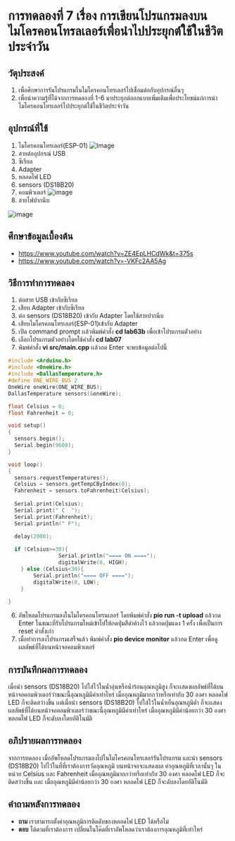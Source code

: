 # การทดลองที่ 7 เรื่อง การเขียนโปรแกรมลงบนไมโครคอนโทรลเลอร์เพื่อนำไปประยุกต์ใช้ในชีวิตประจำวัน

## วัตุประสงค์
1. เพื่อศึกษาการรันโปรแกรมในไมโครคอนโทรเลอร์ไปเชื่อมต่อกับอุปกรณ์อื่นๆ
2. เพื่อนำความรู้ที่ได้จากการทดลองที่ 1-6 มาประยุกต์ออกแบบเพิ่มเติมเพื่อประโยชน์แก่การนำไมโครคอนโทรเลอร์ไปประยุกต์ใช้ในชีวิตประจำวัน

## อุปกรณ์ที่ใช้
1. ไมโครคอนโทรเลอร์(ESP-01)
![Image](https://ae01.alicdn.com/kf/HTB1QMy2J9zqK1RjSZFpq6ykSXXac/ESP8266-ESP-01-ESP01-Serial-WIFI-3-3V-5V-Serial.jpg)
2. สายต่ออุปกรณ์ USB 
3. ซีเรียล
4. Adapter
5. หลอดไฟ LED
6. sensors (DS18B20)
7. คอมพิวเตอร์
![image](https://user-images.githubusercontent.com/80879589/113092556-68336080-9218-11eb-8d98-67c79a6db3a8.png)
8. สายไฟปากนีบ

![image](https://user-images.githubusercontent.com/80879589/113092933-27881700-9219-11eb-9bcf-056075a21a0b.png)


## ศึกษาข้อมูลเบื้องต้น
* https://www.youtube.com/watch?v=ZE4EpLHCdWk&t=375s
* https://www.youtube.com/watch?v=-VKFc2AA5Ag

## วิธีการทำการทดลอง
1. ต่อสาย USB เข้ากับซีเรียล 
2. เสียบ Adapter เข้ากับซีเรียล
3. ต่อ sensors (DS18B20) เข้ากับ Adapter โดยใช้สายปากนีบ
4. เสียบไมโครคอนโทรเลอร์(ESP-01)เข้ากับ Adapter
5. เปิด command prompt เเล้วพิมพ์คำสั่ง **cd lab63b** เพื่อเข้าโปรแกรมตัวอย่าง
6. เลือกโปรแกรมตัวอย่างโดยใช้คำสั่ง **cd lab07**
7. พิมพ์คำสั่ง **vi src/main.cpp** เเล้วกด Enter จะพบข้อมูลต่อไปนี้

```c
#include <Arduino.h>
#include <OneWire.h>
#include <DallasTemperature.h>
#define ONE_WIRE_BUS 2
OneWire oneWire(ONE_WIRE_BUS);
DallasTemperature sensors(&oneWire);

float Celsius = 0;
float Fahrenheit = 0;

void setup() 
{
  sensors.begin();
  Serial.begin(9600);
}

void loop() 
{
  sensors.requestTemperatures();
  Celsius = sensors.getTempCByIndex(0);
  Fahrenheit = sensors.toFahrenheit(Celsius);
  
  Serial.print(Celsius);
  Serial.print(" C  ");
  Serial.print(Fahrenheit);
  Serial.println(" F");

  delay(2000);
  
  if (Celsius>=30){
                Serial.println("==== ON ====");
                digitalWrite(0, HIGH);
	} else (Celsius<30){
		Serial.println("==== OFF ====");
		digitalWrite(0, LOW);
	}
	
}
```
6. อัพโหลดโปรแกรมลงในไมโครคอนโทรนเลอร์ โดยพิมพ์คำสั่ง **pio run -t upload** แล้วกด Enter ในขณะที่รับโปรแกรมใหม่เข้าไปให้กดปุ่มสีดำค้างไว้ แล้วกดปุ่มแดง 1 ครั้ง เพื่อเป็นการ reset คำสั่งเก่า
7. เมื่อทำการลงโปรแกรมเสร็จแล้ว พิมพ์คำสั่ง **pio device monitor** แล้วกด Enter เพื่อดูผลลัพธ์ที่ได้บนหน้าจอคอมพิวเตอร์

## การบันทึกผลการทดลอง
เมื่อนำ sensors (DS18B20) ไปใส่ไว้ในน้ำอุ่นหรือน้ำร้อนอุณหภูมิสูง ก็จะเเสดงผลลัพธ์ที่ได้บนหน้าจอคอมพิวเตอร์ว่าขณะนี้อุณหภูมิมีค่าเท่าไหร่ เมื่ออุณหภูมิมากกว่าหรือเท่ากับ 30 องศา หลอดไฟ LED ก็จะติดสว่างขึ้น
เเต่เมื่อนำ sensors (DS18B20) ไปใส่ไว้ในน้ำเย็นอุณหภูมิต่ำ ก็จะเเสดงผลลัพธ์ที่ได้บนหน้าจอคอมพิวเตอร์ว่าขณะนี้อุณหภูมิมีค่าเท่าไหร่ เมื่ออุณหภูมิมีค่าน้อยกว่า 30 องศา หลอดไฟ LED ก็จะดับลงโดยอัติโนมัติ

## อภิปรายผลการทดลอง
จากการทดลอง เมื่ออัพโหลดโปรแกรมลงไปในไมโครคอนโทรเลอร์รันโปรแกรม และนำ sensors (DS18B20) ไปไว้ในที่ที่เราต้องการวัดอุณหภูมิ บนหน้าจอจะแสดงผล 
ค่าอุณหภูมิที่เวลานั้นๆ ในหน่วย Celsius เเละ Fahrenheit เมื่ออุณหภูมิมากกว่าหรือเท่ากับ 30 องศา หลอดไฟ LED ก็จะติดสว่างขึ้น เเละ เมื่ออุณหภูมิมีค่าน้อยกว่า 30 องศา 
หลอดไฟ LED ก็จะดับลงโดยอัติโนมัติ

## คำถามหลังการทดลอง
* **ถาม** เราสามารถตั้งค่าอุณหภูมิการติดดับของหลอดไฟ LED ได้หรือไม่
* **ตอบ** ได้ตามที่เราต้องการ เปลี่ยนในโค๊ดที่เราอัพโหลดว่าเราต้องการอุณหภูมิที่เท่าไหร่

































